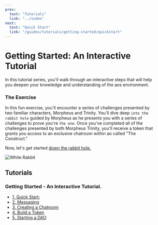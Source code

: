 ```yaml
---
prev:
  text: "Tutorials"
  link: "../index"
next:
  text: "Quick Start"
  link: "/guides/tutorials/getting-started/quickstart"
---
```


# Getting Started: An Interactive Tutorial

In this tutorial series, you'll walk through an interactive steps that will help you deepen your knowledge and understanding of the aos environment.

### The Exercise

In this fun exercise, you'll encounter a series of challenges presented by two familiar characters, Morpheus and Trinity. You'll dive deep `into the rabbit hole` guided by Morpheus as he presents you with a series of challenges to prove you're `the one`. Once you've completed all of the challenges presented by both Morpheus Trinity, you'll receive a token that grants you access to an exclusive chatroom within ao called "The Construct."

Now, let's get started [down the rabbit hole.](preparations)

![White Rabbit](/white_rabbit_outline.svg)

## Tutorials

### Getting Started - An Interactive Tutorial.

- [1. Quick Start:](preparations)
- [2. Messaging](messaging)
- [3. Creating a Chatroom](chatroom)
- [4. Build a Token](token)
- [5. Starting a DAO](dao)
